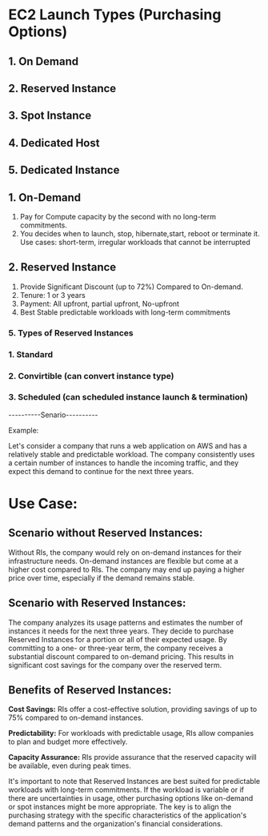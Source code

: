 # EC2 Launch Types (Purchasing Options)
## 1. On Demand 
## 2. Reserved Instance
## 3. Spot Instance
## 4. Dedicated Host
## 5. Dedicated Instance

## 1. On-Demand
1. Pay for Compute capacity by the second with no long-term commitments.
2. You decides when to launch, stop, hibernate,start, reboot or terminate it.
Use cases: 
short-term, irregular workloads that cannot be interrupted

## 2. Reserved Instance
1. Provide Significant Discount (up to 72%) Compared to On-demand.
2. Tenure: 1 or 3 years
3. Payment: All upfront, partial upfront, No-upfront
4. Best Stable predictable workloads with long-term commitments
### 5. Types of Reserved Instances
  ### 1. Standard
  ### 2. Convirtible (can convert instance type)
  ### 3. Scheduled (can scheduled instance launch & termination)
----------Senario----------

Example:

Let's consider a company that runs a web application on AWS and has a relatively stable and predictable workload. 
The company consistently uses a certain number of instances to handle the incoming traffic, and they expect this demand to continue for the next three years.

# Use Case:

## Scenario without Reserved Instances:

Without RIs, the company would rely on on-demand instances for their infrastructure needs. On-demand instances are flexible but come at a higher cost compared to RIs.
The company may end up paying a higher price over time, especially if the demand remains stable.

## Scenario with Reserved Instances:
The company analyzes its usage patterns and estimates the number of instances it needs for the next three years.
They decide to purchase Reserved Instances for a portion or all of their expected usage.
By committing to a one- or three-year term, the company receives a substantial discount compared to on-demand pricing.
This results in significant cost savings for the company over the reserved term.

## Benefits of Reserved Instances:
**Cost Savings:** RIs offer a cost-effective solution, providing savings of up to 75% compared to on-demand instances.

**Predictability:** For workloads with predictable usage, RIs allow companies to plan and budget more effectively.

**Capacity Assurance:** RIs provide assurance that the reserved capacity will be available, even during peak times.

It's important to note that Reserved Instances are best suited for predictable workloads with long-term commitments. 
If the workload is variable or if there are uncertainties in usage, other purchasing options like on-demand or spot instances might be more appropriate. 
The key is to align the purchasing strategy with the specific characteristics of the application's demand patterns and the organization's financial considerations.
